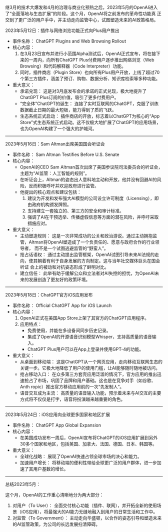 继3月的技术大爆发和4月的治理与商业化预热之后，2023年5月的OpenAI进入了“全面落地与生态扩展”的阶段。这个月，OpenAI将之前发布的革命性功能真
正交到了更广泛的用户手中，并主动走向监管中心，试图塑造未来的AI政策格局。

2023年5月12日：插件与网络浏览功能正式向Plus用户推出

- 事件名称： ChatGPT Plugins and Web Browsing Rollout
- 核心内容：
  1.  在3月23日宣布并进行小范围Alpha测试后，OpenAI正式宣布，将在接下来的一周内，向所有ChatGPT Plus付费用户逐步推出网络浏览（Web
      Browsing）和代码解释器（Code Interpreter）功能。
  2.  同时，插件商店（Plugin Store）也向所有Plus用户开放，上线了超过70个第三方插件，涵盖了预订、购物、数据分析、知识库检索等多种功能。
- 重大意义：
  - 承诺兑现： 这是对3月底发布会的承诺的正式兑现，极大地提升了ChatGPT Plus订阅的价值，吸引了更多付费用户。
  - “完全体”ChatGPT的诞生： 连接了实时互联网的ChatGPT，克服了训练数据截止日期的最大短板，能力得到了质的飞跃。
  - 生态系统正式启动： 插件商店的开放，标志着以ChatGPT为核心的“App
    Store”式生态系统正式启动。这不仅极大地扩展了ChatGPT的应用场景，也为OpenAI构建了一个强大的护城河。

---

2023年5月16日：Sam Altman出席美国国会听证会

- 事件名称： Sam Altman Testifies Before U.S. Senate
- 核心内容：
  - OpenAI的CEO Sam Altman首次出席了美国参议院司法委员会的听证会，主题为“AI监管：人工智能的规则”。
  - 在听证会上，Altman的姿态出人意料地主动和开放，他并没有回避AI的风险，反而积极呼吁并欢迎政府进行监管。
  - 他提出的核心观点和建议包括：
    1.  建议为开发和发布强大AI模型的公司设立许可制度（Licensing），即由政府机构颁发牌照。
    2.  支持建立一套独立的、第三方的安全和审计标准。
    3.  强调了AI在干预选举、传播虚假信息等方面的潜在风险，并呼吁采取措施应对。
- 重大意义：
  - 主动塑造规则： 这是一次非常成功的公关和政治游说。通过主动拥抱监管，Altman将OpenAI塑造成了一个负责任的、愿意与政府合作的行业领导者，
    而不是一个试图逃避监管的“野蛮人”。
  - 抢占话语权： 通过主动提出监管框架，OpenAI试图引导未来AI法规的走向，使其朝着有利于自身发展的方向制定。这与当年社交媒体巨头在国会听证
    会上的被动和对抗姿态形成了鲜明对比。
  - 建立信任： 此举有助于缓解公众和立法者对AI失控的担忧，为OpenAI未来的发展创造了更友好的政策环境。

---

2023年5月18日：ChatGPT官方iOS应用发布

- 事件名称： Official ChatGPT App for iOS Launch
- 核心内容：
  1.  OpenAI正式在美国App Store上架了其官方的ChatGPT应用程序。
  2.  应用特点：
      - 免费使用，并能在多设备间同步历史记录。
      - 集成了OpenAI的开源语音识别模型Whisper，支持高质量的语音输入。
      - ChatGPT Plus用户可以在App上登录并使用GPT-4的功能。
- 重大意义：
  - 从桌面到移动端： 这是ChatGPT从一个网页应用，走向移动互联网生态的关键一步。它极大地降低了用户的使用门槛，让AI能够随时随地被访问。
  - 抢占移动入口： 在众多第三方套壳应用泛滥的情况下，官方应用的推出迅速抢占了市场，巩固了品牌和用户基础。这也是在竞争对手（如谷歌、Anth
    ropic）推出官方移动应用前的一次“先发制人”。
  - 语音交互成为主流： 高质量的语音输入功能，预示着未来与AI交互的主要方式将不仅仅是打字，语音将扮演越来越重要的角色。

---

2023年5月24日：iOS应用向全球更多国家和地区扩展

- 事件名称： ChatGPT App Global Expansion
- 核心内容：
  - 在美国成功发布一周后，OpenAI宣布将ChatGPT的iOS应用扩展到另外30多个国家和地区，包括英国、加拿大、法国、德国、日本、韩国等。
- 重大意义：
  - 全球化战略： 展现了OpenAI快速占领全球市场的决心和能力。
  - 加速用户增长： 将移动端的便利性带给全球更广泛的用户群体，进一步加速了其用户基数的增长。

---

总结2023年5月：

这个月，OpenAI的工作重心清晰地分为两大部分：

1.  对用户（To User）：
    全面交付核心功能（插件、联网），并开拓全新的使用场景（iOS应用），将最强大的AI能力无缝地融入到用户的日常生活和工作中。
2.  对监管（To Government）： 主动走向华盛顿，以合作的姿态引导和塑造未来的AI监管政策，为公司的长远发展扫清障碍。
